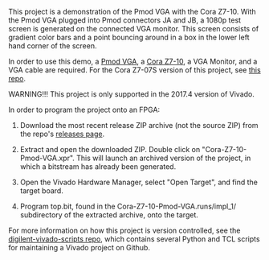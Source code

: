 This project is a demonstration of the Pmod VGA with the Cora Z7-10. With the Pmod VGA plugged into Pmod connectors JA and JB, a 1080p test screen is generated on the connected VGA monitor. This screen consists of gradient color bars and a point bouncing around in a box in the lower left hand corner of the screen.

In order to use this demo, a [Pmod VGA](reference.digilentinc.com/reference/pmod/pmod-vga/start), a [Cora Z7-10](reference.digilentinc.com/reference/programmable-logic/cora-z7/start), a VGA Monitor, and a VGA cable are required. For the Cora Z7-07S version of this project, see [this repo](https://github.com/Digilent/Cora-Z7-07S-Pmod-VGA).

WARNING!!! This project is only supported in the 2017.4 version of Vivado.

In order to program the project onto an FPGA:

1. 	Download the most recent release ZIP archive (not the source ZIP) from the repo's [releases page](https://github.com/Digilent/Cora-Z7-10-Pmod-VGA/releases).

2. 	Extract and open the downloaded ZIP. Double click on "Cora-Z7-10-Pmod-VGA.xpr". This will launch an archived version of the project, in which a bitstream has already been generated.

3. 	Open the Vivado Hardware Manager, select "Open Target", and find the target board.

4.  Program top.bit, found in the Cora-Z7-10-Pmod-VGA.runs/impl_1/ subdirectory of the extracted archive, onto the target.

For more information on how this project is version controlled, see the [digilent-vivado-scripts repo](https://github.com/artvvb/digilent-vivado-scripts), which contains several Python and TCL scripts for maintaining a Vivado project on Github.
